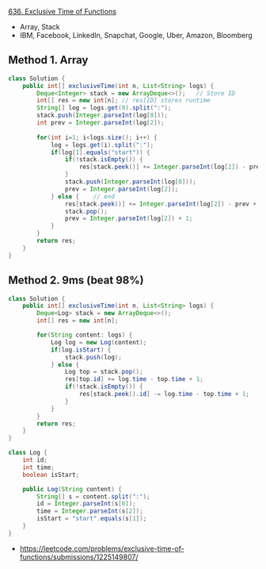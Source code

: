 [636. Exclusive Time of Functions](https://leetcode.com/problems/exclusive-time-of-functions/description/)

* Array, Stack
* IBM, Facebook, LinkedIn, Snapchat, Google, Uber, Amazon, Bloomberg


## Method 1. Array
```java
class Solution {
    public int[] exclusiveTime(int n, List<String> logs) {
        Deque<Integer> stack = new ArrayDeque<>();   // Store ID
        int[] res = new int[n]; // res[ID] stores runtime
        String[] log = logs.get(0).split(":");
        stack.push(Integer.parseInt(log[0]));
        int prev = Integer.parseInt(log[2]);
        
        for(int i=1; i<logs.size(); i++) {
            log = logs.get(i).split(":");
            if(log[1].equals("start")) {
                if(!stack.isEmpty()) {
                    res[stack.peek()] += Integer.parseInt(log[2]) - prev;
                }
                stack.push(Integer.parseInt(log[0]));
                prev = Integer.parseInt(log[2]);
            } else {    // end
                res[stack.peek()] += Integer.parseInt(log[2]) - prev + 1;
                stack.pop();
                prev = Integer.parseInt(log[2]) + 1;
            }
        }
        return res;
    }
}
```


## Method 2. 9ms (beat 98%)
```java
class Solution {
    public int[] exclusiveTime(int n, List<String> logs) {
        Deque<Log> stack = new ArrayDeque<>();
        int[] res = new int[n];

        for(String content: logs) {
            Log log = new Log(content);
            if(log.isStart) {
                stack.push(log);
            } else {
                Log top = stack.pop();
                res[top.id] += log.time - top.time + 1;
                if(!stack.isEmpty()) {
                    res[stack.peek().id] -= log.time - top.time + 1;
                }
            }
        }
        return res;
    }
}

class Log {
    int id;
    int time;
    boolean isStart;

    public Log(String content) {
        String[] s = content.split(":");
        id = Integer.parseInt(s[0]);
        time = Integer.parseInt(s[2]);
        isStart = "start".equals(s[1]);
    }
}
```
* https://leetcode.com/problems/exclusive-time-of-functions/submissions/1225149807/